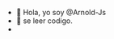 - 👋 Hola, yo soy @Arnold-Js
- 👀  se leer codigo.
- 

<!---
Arnold-Js/Arnold-Js is a ✨ special ✨ repository because its `README.md` (this file) appears on your GitHub profile.
You can click the Preview link to take a look at your changes.
--->
